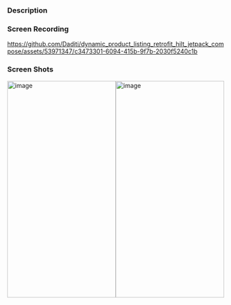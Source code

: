 ### Description

### Screen Recording       
https://github.com/Daditi/dynamic_product_listing_retrofit_hilt_jetpack_compose/assets/53971347/c3473301-6094-415b-9f7b-2030f5240c1b 
### Screen Shots
<img width="250" height="500" alt="image" src="https://github.com/Daditi/dynamic_product_listing_retrofit_hilt_jetpack_compose/assets/53971347/482cf916-993a-4f4c-b99b-7b862c682bbb"><img width="250" height="500" alt="image" src="https://github.com/Daditi/dynamic_product_listing_retrofit_hilt_jetpack_compose/assets/53971347/2e8bb545-fff3-465b-81d4-c8bef1b99b5f">
